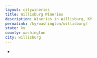 ```yaml
---
layout: citywineries
title: Willisburg Wineries
description: Wineries in Willisburg, KY
permalink: /ky/washington/willisburg/
state: ky
county: washington
city: willisburg
---
```

-
